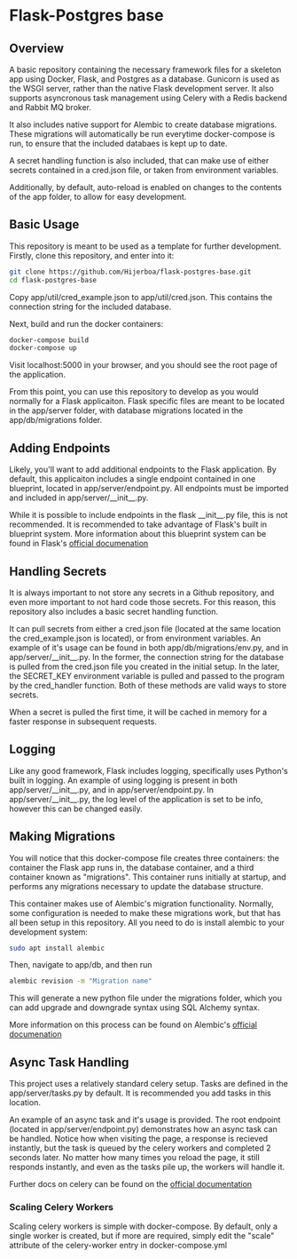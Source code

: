# Flask-Postgres base

## Overview

A basic repository containing the necessary framework files for a skeleton app using Docker, Flask, and Postgres as a database. Gunicorn is used as the WSGI server, rather than the native Flask development server. It also supports asyncronous task management using Celery with a Redis backend and Rabbit MQ broker.

It also includes native support for Alembic to create database migrations. These migrations will automatically be run everytime docker-compose is run, to ensure that the included databaes is kept up to date.

A secret handling function is also included, that can make use of either secrets contained in a cred.json file, or taken from environment variables.

Additionally, by default, auto-reload is enabled on changes to the contents of the app folder, to allow for easy development.

## Basic Usage

This repository is meant to be used as a template for further development. Firstly, clone this repository, and enter into it:

```bash
git clone https://github.com/Hijerboa/flask-postgres-base.git
cd flask-postgres-base
```

Copy app/util/cred_example.json to app/util/cred.json. This contains the connection string for the included database.

Next, build and run the docker containers:

```bash
docker-compose build
docker-compose up
```

Visit localhost:5000 in your browser, and you should see the root page of the application.

From this point, you can use this repository to develop as you would normally for a Flask applicaiton. Flask specific files are meant to be located in the app/server folder, with database migrations located in the app/db/migrations folder.

## Adding Endpoints

Likely, you'll want to add additional endpoints to the Flask application. By default, this applicaiton includes a single endpoint contained in one blueprint, located in app/server/endpoint.py. All endpoints must be imported and included in app/server/\_\_init\_\_.py.

While it is possible to include endpoints in the flask \_\_init\_\_.py file, this is not recommended. It is recommended to take advantage of Flask's built in blueprint system. More information about this blueprint system can be found in Flask's [official documenation](https://flask.palletsprojects.com/en/2.0.x/blueprints/)

## Handling Secrets

It is always important to not store any secrets in a Github repository, and even more important to not hard code those secrets. For this reason, this repository also includes a basic secret handling function.

It can pull secrets from either a cred.json file (located at the same location the cred_example.json is located), or from environment variables. An example of it's usage can be found in both app/db/migrations/env.py, and in app/server/\_\_init\_\_.py. In the former, the connection string for the database is pulled from the cred.json file you created in the initial setup. In the later, the SECRET_KEY environment variable is pulled and passed to the program by the cred_handler function. Both of these methods are valid ways to store secrets.

When a secret is pulled the first time, it will be cached in memory for a faster response in subsequent requests.

## Logging

Like any good framework, Flask includes logging, specifically uses Python's built in logging. An example of using logging is present in both app/server/\_\_init\_\_.py, and in app/server/endpoint.py. In app/server/\_\_init\_\_.py, the log level of the application is set to be info, however this can be changed easily.

## Making Migrations

You will notice that this docker-compose file creates three containers: the container the Flask app runs in, the database container, and a third container known as "migrations". This container runs initially at startup, and performs any migrations necessary to update the database structure.

This container makes use of Alembic's migration functionality. Normally, some configuration is needed to make these migrations work, but that has all been setup in this repository. All you need to do is install alembic to your development system:

```bash
sudo apt install alembic
```

Then, navigate to app/db, and then run

```bash
alembic revision -m "Migration name"
```

This will generate a new python file under the migrations folder, which you can add upgrade and downgrade syntax using SQL Alchemy syntax.

More information on this process can be found on Alembic's [official documenation](https://alembic.sqlalchemy.org/en/latest/tutorial.html#create-a-migration-script)


## Async Task Handling

This project uses a relatively standard celery setup. Tasks are defined in the app/server/tasks.py by default. It is recommended you add tasks in this location.

An example of an async task and it's usage is provided. The root endpoint (located in app/server/endpoint.py) demonstrates how an async task can be handled. Notice how when visiting the page, a response is recieved instantly, but the task is queued by the celery workers and completed 2 seconds later. No matter how many times you reload the page, it still responds instantly, and even as the tasks pile up, the workers will handle it.

Further docs on celery can be found on the [official documentation](https://docs.celeryproject.org/en/stable/index.html)

### Scaling Celery Workers

Scaling celery workers is simple with docker-compose. By default, only a single worker is created, but if more are required, simply edit the "scale" attribute of the celery-worker entry in docker-compose.yml

